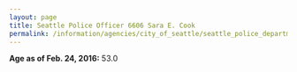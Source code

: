 ```yaml
---
layout: page
title: Seattle Police Officer 6606 Sara E. Cook
permalink: /information/agencies/city_of_seattle/seattle_police_department/copbook/6606/
---
```


**Age as of Feb. 24, 2016:** 53.0
